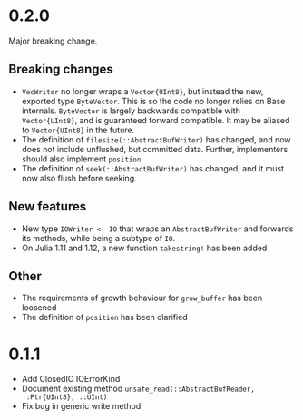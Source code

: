 # 0.2.0
Major breaking change.

## Breaking changes
* `VecWriter` no longer wraps a `Vector{UInt8}`, but instead the new, exported type
  `ByteVector`. This is so the code no longer relies on Base internals.
  `ByteVector` is largely backwards compatible with `Vector{UInt8}`, and is
  guaranteed forward compatible. It may be aliased to `Vector{UInt8}` in the future.
* The definition of `filesize(::AbstractBufWriter)` has changed, and now does not
  include unflushed, but committed data. Further, implementers should also
  implement `position`
* The definition of `seek(::AbstractBufWriter)` has changed, and it must now also
  flush before seeking.

## New features
* New type `IOWriter <: IO` that wraps an `AbstractBufWriter` and forwards its methods,
  while being a subtype of `IO`.
* On Julia 1.11 and 1.12, a new function `takestring!` has been added

## Other
* The requirements of growth behaviour for `grow_buffer` has been loosened
* The definition of `position` has been clarified

# 0.1.1
* Add ClosedIO IOErrorKind
* Document existing method `unsafe_read(::AbstractBufReader, ::Ptr{UInt8}, ::UInt)`
* Fix bug in generic write method
